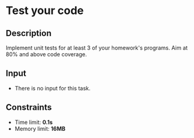# Test your code

## Description
Implement unit tests for at least 3 of your homework's programs. Aim at 80% and above code coverage.

## Input
- There is no input for this task.

## Constraints
- Time limit: **0.1s**
- Memory limit: **16MB**
